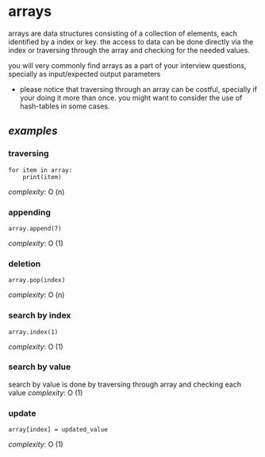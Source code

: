 
# arrays
arrays are data structures consisting of a collection of elements, each identified by a index or key. the access to data can be done directly via the index or traversing through the array and checking for the needed values.

you will very commonly find arrays as a part of your interview questions, specially as input/expected output parameters

* please notice that traversing through an array can be costful, specially if your doing it more than once. you might want to consider the use of hash-tables in some cases.

## _examples_
### traversing 

    for item in array:
    	print(item)
_complexity_: O (n)

### appending 
    array.append(7)
_complexity_: O (1)
### deletion
    array.pop(index)
_complexity_: O (n)

### search by index

    array.index(1)
_complexity_: O (1)

### search by value
search by value is done by traversing through array and checking each value
_complexity_: O (1)

### update

    array[index] = updated_value

_complexity_: O (1)
